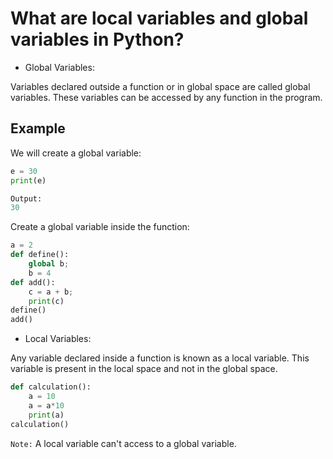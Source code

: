 # What are local variables and global variables in Python?

* Global Variables:

Variables declared outside a function or in global space are called global variables. These variables can be accessed by any function in the program.

## Example

We will create a global variable:

```python
e = 30
print(e)

Output: 
30
```

Create a global variable inside the function:

```python
a = 2
def define():
    global b;
    b = 4
def add():
    c = a + b;
    print(c)
define()
add()
```

* Local Variables:

Any variable declared inside a function is known as a local variable. This variable is present in the local space and not in the global space.

```python
def calculation():
    a = 10
    a = a*10
    print(a)
calculation()
```

`Note:` A local variable can't access to a global variable.

